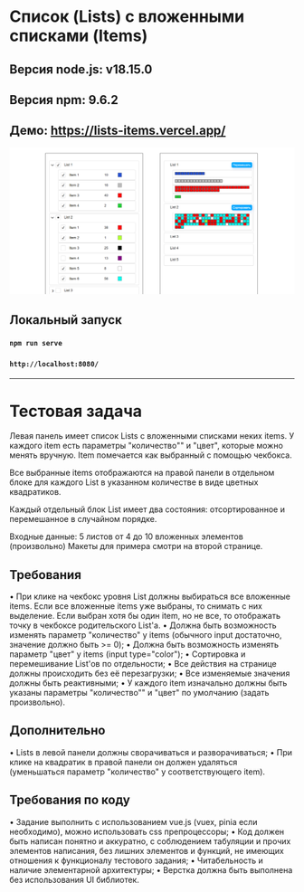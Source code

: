 #  Cписок (Lists) с вложенными списками (Items)


## Версия node.js: v18.15.0

## Версия npm: 9.6.2


## Демо: https://lists-items.vercel.app/


<img width="800" alt="lists-items" src="https://github.com/DieReiterin/lists-items/blob/main/src/assets/lists-items.png">




## Локальный запуск
#### `npm run serve`
#### `http://localhost:8080/`

____________________________________________________

# Тестовая задача
 
Левая панель имеет список Lists с вложенными списками неких items. 
У каждого item есть параметры "количество"" и "цвет", которые можно менять вручную. 
Item помечается как выбранный с помощью чекбокса.
 
Все выбранные items отображаются на правой панели в отдельном блоке для каждого List в указанном количестве в виде цветных квадратиков.
 
Каждый отдельный блок List имеет два состояния: отсортированное и перемешанное в случайном порядке.
 
Входные данные: 5 листов от 4 до 10 вложенных элементов (произвольно)
Макеты для примера смотри на второй странице.
 
## Требования
•	При клике на чекбокс уровня List должны выбираться все вложенные items. Если все вложенные items уже выбраны, то снимать с них выделение. Если выбран хотя бы один item, но не все, то отображать точку в чекбоксе родительского List'a.
•	Должна быть возможность изменять параметр "количество" у items (обычного input достаточно, значение должно быть >= 0);
•	Должна быть возможность изменять параметр "цвет" у items (input type="color");
•	Сортировка и перемешивание List'ов по отдельности;
•	Все действия на странице должны происходить без её перезагрузки;
•	Все изменяемые значения должны быть реактивными;
•	У каждого item изначально должны быть указаны параметры "количество"" и "цвет" по умолчанию (задать произвольно).
 
## Дополнительно
•	Lists в левой панели должны сворачиваться и разворачиваться;
•	При клике на квадратик в правой панели он должен удаляться (уменьшаться параметр "количество" у соответствующего item).
## Требования по коду
•	Задание выполнить с использованием vue.js (vuex, pinia если необходимо), можно использовать css препроцессоры;
•	Код должен быть написан понятно и аккуратно, с соблюдением табуляции и прочих элементов написания, без лишних элементов и функций, не имеющих отношения к функционалу тестового задания;
•	Читабельность и наличие элементарной архитектуры;
•	Верстка должна быть выполнена без использования UI библиотек.
